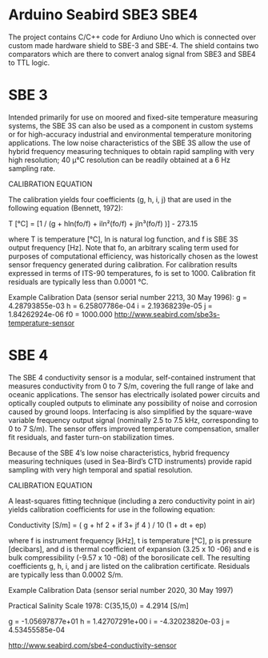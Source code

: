 # Arduino Seabird SBE3 SBE4 

The project contains C/C++ code for Ardiuno Uno which is connected over custom made hardware shield to SBE-3 and SBE-4. The shield contains two comparators which are there to convert analog signal from SBE3 and SBE4 to TTL logic.

# SBE 3
Intended primarily for use on moored and fixed-site temperature measuring systems, the SBE 3S can also be used as a component in custom systems or for high-accuracy industrial and environmental temperature monitoring applications. The low noise characteristics of the SBE 3S allow the use of hybrid frequency measuring techniques to obtain rapid sampling with very high resolution; 40 μ°C resolution can be readily obtained at a 6 Hz sampling rate.

CALIBRATION EQUATION

The calibration yields four coefficients (g, h, i, j) that are used in the following equation (Bennett, 1972):

T [°C] = [1 / (g + hln(fo/f) + iln²(fo/f) + jln³(fo/f) )] - 273.15

where T is temperature [°C], ln is natural log function, and f is SBE 3S output frequency [Hz]. Note that fo, an arbitrary scaling term used for purposes of computational efficiency, was historically chosen as the lowest sensor frequency generated during calibration. For calibration results expressed in terms of ITS-90 temperatures, fo is set to 1000. Calibration fit residuals are typically less than 0.0001 °C.

Example Calibration Data (sensor serial number 2213, 30 May 1996):
g = 4.28793855e-03     h = 6.25807786e-04     i = 2.19368239e-05     j = 1.84262924e-06     f0 = 1000.000
http://www.seabird.com/sbe3s-temperature-sensor

# SBE 4
The SBE 4 conductivity sensor is a modular, self-contained instrument that measures conductivity from 0 to 7 S/m, covering the full range of lake and oceanic applications. The sensor has electrically isolated power circuits and optically coupled outputs to eliminate any possibility of noise and corrosion caused by ground loops. Interfacing is also simplified by the square-wave variable frequency output signal (nominally 2.5 to 7.5 kHz, corresponding to 0 to 7 S/m). The sensor offers improved temperature compensation, smaller fit residuals, and faster turn-on stabilization times.

Because of the SBE 4’s low noise characteristics, hybrid frequency measuring techniques (used in Sea-Bird’s CTD instruments) provide rapid sampling with very high temporal and spatial resolution.

CALIBRATION EQUATION

A least-squares fitting technique (including a zero conductivity point in air) yields calibration coefficients for use in the following equation:

Conductivity [S/m] = ( g + hf 2 + if 3+ jf 4 ) / 10 (1 + dt + ep)

where f is instrument frequency [kHz], t is temperature [°C], p is pressure [decibars], and d is thermal coefficient of expansion (3.25 x 10 -06) and e is bulk compressibility (-9.57 x 10 -08) of the borosilicate cell. The resulting coefficients g, h, i, and j are listed on the calibration certificate. Residuals are typically less than 0.0002 S/m.

Example Calibration Data (sensor serial number 2020, 30 May 1997)

Practical Salinity Scale 1978: C(35,15,0) = 4.2914 [S/m]

g = -1.05697877e+01    h = 1.42707291e+00    i = -4.32023820e-03    j = 4.53455585e-04

http://www.seabird.com/sbe4-conductivity-sensor
